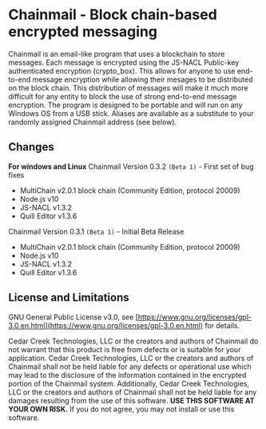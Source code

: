 # Chainmail - Block chain-based encrypted messaging

Chainmail is an email-like program that uses a blockchain to store messages. Each message is encrypted using the JS-NACL Public-key authenticated encryption (crypto_box). This allows for anyone to use end-to-end message encryption while allowing their mesages to be distributed on the block chain. This distribution of messages will make it much more difficult for any entity to block the use of strong end-to-end message encryption. The program is designed to be portable and will run on any Windows OS from a USB stick. Aliases are available as a substitute to your randomly assigned Chainmail address (see below).

## Changes

**For windows and Linux**
Chainmail Version 0.3.2 `(Beta 1)` - First set of bug fixes
- MultiChain v2.0.1 block chain (Community Edition, protocol 20009)
- Node.js v10
- JS-NACL v1.3.2
- Quill Editor v1.3.6


Chainmail Version 0.3.1 `(Beta 1)` - Initial Beta Release
- MultiChain v2.0.1 block chain (Community Edition, protocol 20009)
- Node.js v10
- JS-NACL v1.3.2
- Quill Editor v1.3.6


## License and Limitations

GNU General Public License v3.0, see [https://www.gnu.org/licenses/gpl-3.0.en.html](https://www.gnu.org/licenses/gpl-3.0.en.html) for details.

Cedar Creek Technologies, LLC or the creators and authors of Chainmail do not warrant that this product is free from defects or is suitable for your application. Cedar Creek Technologies, LLC or the creators and authors of Chainmail shall not be held liable for any defects or operational use which may lead to the disclosure of the information contained in the encrypted portion of the Chainmail system. Additionally, Cedar Creek Technologies, LLC or the creators and authors of Chainmail shall not be held liable for any damages resulting from the use of this software. **USE THIS SOFTWARE AT YOUR OWN RISK.** If you do not agree, you may not install or use this software.
